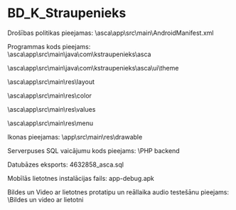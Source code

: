 # BD_K_Straupenieks
Drošības politikas pieejamas: \asca\app\src\main\AndroidManifest.xml

Programmas kods pieejams: \asca\app\src\main\java\com\kstraupenieks\asca

\asca\app\src\main\java\com\kstraupenieks\asca\ui\theme
                          
\asca\app\src\main\res\layout
                          
\asca\app\src\main\res\color
                          
\asca\app\src\main\res\values
                          
\asca\app\src\main\res\menu
                          
Ikonas pieejamas: \app\src\main\res\drawable

Serverpuses SQL vaicājumu kods pieejams: \PHP backend

Datubāzes eksports: 4632858_asca.sql

Mobīlās lietotnes instalācijas fails: app-debug.apk



Bildes un Video ar lietotnes protatipu un reāllaika audio testešānu pieejams: \Bildes un video ar lietotni